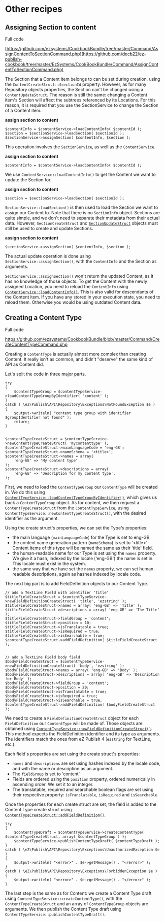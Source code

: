 #  Other recipes

## Assigning Section to content

Full code

[https://github.com/ezsystems/CookbookBundle/tree/master/Command/AssignContentToSectionCommand.php](https://github.com/docb22/ez-publish-cookbook/tree/master/EzSystems/CookBookBundle/Command/AssignContentToSectionCommand.php)

The Section that a Content item belongs to can be set during creation, using the `ContentCreateStruct::$sectionId` property. However, as for many Repository objects properties, the Section can't be changed using a `ContentUpdateStruct`. The reason is still the same: changing a Content item's Section will affect the subtrees referenced by its Locations. For this reason, it is required that you use the SectionService to change the Section of a Content item.

**assign section to content**

```
$contentInfo = $contentService->loadContentInfo( $contentId );
$section = $sectionService->loadSection( $sectionId );
$sectionService->assignSection( $contentInfo, $section );
```

This operation involves the `SectionService`, as well as the `ContentService`.

**assign section to content**

```
$contentInfo = $contentService->loadContentInfo( $contentId );
```

We use `ContentService::loadContentInfo()` to get the Content we want to update the Section for.

**assign section to content**

```
$section = $sectionService->loadSection( $sectionId );
```

`SectionService::loadSection()` is then used to load the Section we want to assign our Content to. Note that there is no `SectionInfo` object. Sections are quite simple, and we don't need to separate their metadata from their actual data. However, `SectionCreateStruct` and [`SectionUpdateStruct`](http://apidoc.ez.no/sami/trunk/NS/html/eZ/Publish/API/Repository/Values/Content/SectionUpdateStruct.html) objects must still be used to create and update Sections.

**assign section to content**

```
$sectionService->assignSection( $contentInfo, $section );
```

The actual update operation is done using `SectionService::assignSection()`, with the `ContentInfo` and the Section as arguments.

`SectionService::assignSection()` won't return the updated Content, as it has no knowledge of those objects. To get the Content with the newly assigned Location, you need to reload the `ContentInfo` using [`ContentService::loadContentInfo()`](http://apidoc.ez.no/sami/trunk/NS/html/eZ/Publish/API/Repository/ContentService.html#method_loadContentInfo). This is also valid for descendants of the Content item. If you have any stored in your execution state, you need to reload them. Otherwise you would be using outdated Content data.

## Creating a Content Type

Full code

<https://github.com/ezsystems/CookbookBundle/blob/master/Command/CreateContentTypeCommand.php>

Creating a `ContentType` is actually almost more complex than creating Content. It really isn't as common, and didn't "deserve" the same kind of API as Content did.

Let's split the code in three major parts.

```
try
{
    $contentTypeGroup = $contentTypeService->loadContentTypeGroupByIdentifier( 'content' );
}
catch ( \eZ\Publish\API\Repository\Exceptions\NotFoundException $e )
{
    $output->writeln( "content type group with identifier $groupIdentifier not found" );
    return;
}


$contentTypeCreateStruct = $contentTypeService->newContentTypeCreateStruct( 'mycontenttype' );
$contentTypeCreateStruct->mainLanguageCode = 'eng-GB';
$contentTypeCreateStruct->nameSchema = '<title>';
$contentTypeCreateStruct->names = array(
    'eng-GB' => 'My content type'
);
$contentTypeCreateStruct->descriptions = array(
    'eng-GB' => 'Description for my content type',
);
```

First, we need to load the `ContentTypeGroup` our `ContentType` will be created in. We do this using [`ContentTypeService::loadContentTypeGroupByIdentifier()`](http://apidoc.ez.no/sami/trunk/NS/html/eZ/Publish/API/Repository/ContentTypeService.html#method_loadContentTypeGroupByIdentifier), which gives us back a `ContentTypeGroup` object. As for content, we then request a `ContentTypeCreateStruct` from the `ContentTypeService`, using `ContentTypeService::newContentTypeCreateStruct()`, with the desired identifier as the argument. 

Using the create struct's properties, we can set the Type's properties:

-   the main language (`mainLanguageCode`) for the Type is set to eng-GB,
-   the content name generation pattern (`nameSchema`) is set to '&lt;title&gt;': Content items of this type will be named the same as their 'title' field.
-   the human-readable name for our Type is set using the `names` property. We give it a hash, indexed by the locale ('eng-GB') the name is set in. This locale must exist in the system.
-   the same way that we have set the `names` property, we can set human-readable descriptions, again as hashes indexed by locale code.

The next big part is to add FieldDefinition objects to our Content Type.

```
// add a TextLine Field with identifier 'title'
$titleFieldCreateStruct = $contentTypeService->newFieldDefinitionCreateStruct( 'title', 'ezstring' );
$titleFieldCreateStruct->names = array( 'eng-GB' => 'Title' );
$titleFieldCreateStruct->descriptions = array( 'eng-GB' => 'The Title' );
$titleFieldCreateStruct->fieldGroup = 'content';
$titleFieldCreateStruct->position = 10;
$titleFieldCreateStruct->isTranslatable = true;
$titleFieldCreateStruct->isRequired = true;
$titleFieldCreateStruct->isSearchable = true;
$contentTypeCreateStruct->addFieldDefinition( $titleFieldCreateStruct );


// add a TextLine Field body field
$bodyFieldCreateStruct = $contentTypeService->newFieldDefinitionCreateStruct( 'body', 'ezstring' );
$bodyFieldCreateStruct->names = array( 'eng-GB' => 'Body' );
$bodyFieldCreateStruct->descriptions = array( 'eng-GB' => 'Description for Body' );
$bodyFieldCreateStruct->fieldGroup = 'content';
$bodyFieldCreateStruct->position = 20;
$bodyFieldCreateStruct->isTranslatable = true;
$bodyFieldCreateStruct->isRequired = true;
$bodyFieldCreateStruct->isSearchable = true;
$contentTypeCreateStruct->addFieldDefinition( $bodyFieldCreateStruct );
```

We need to create a `FieldDefinitionCreateStruct` object for each `FieldDefinition` our `ContentType` will be made of. Those objects are obtained using [`ContentTypeService::newFieldDefinitionCreateStruct()`](http://apidoc.ez.no/sami/trunk/NS/html/eZ/Publish/API/Repository/ContentTypeService.html#method_newFieldDefinitionCreateStruct). This method expects the FieldDefinition identifier and its type as arguments. The identifiers match the ones from eZ Publish 4 (`ezstring` for TextLine, etc.).

Each field's properties are set using the create struct's properties:

-   `names` and `descriptions` are set using hashes indexed by the locale code, and with the name or description as an argument.
-   The `fieldGroup` is set to 'content'
-   Fields are ordered using the `position` property, ordered numerically in ascending order. We set it to an integer.
-   The translatable, required and searchable boolean flags are set using their respective property: `isTranslatable`, `isRequired` and `isSearchable`.

Once the properties for each create struct are set, the field is added to the Content Type create struct using [`ContentTypeCreateStruct::addFieldDefinition()`](http://apidoc.ez.no/sami/trunk/NS/html/eZ/Publish/API/Repository/Values/ContentType/ContentTypeCreateStruct.html#method_addFieldDefinition).

```
try
{
    $contentTypeDraft = $contentTypeService->createContentType( $contentTypeCreateStruct, array( $contentTypeGroup ) );
    $contentTypeService->publishContentTypeDraft( $contentTypeDraft );
}
catch ( \eZ\Publish\API\Repository\Exceptions\UnauthorizedException $e )
{
    $output->writeln( "<error>" . $e->getMessage() . "</error>" );
}
catch ( \eZ\Publish\API\Repository\Exceptions\ForbiddenException $e )
{
    $output->writeln( "<error>" . $e->getMessage() . "</error>" );
}
```

The last step is the same as for Content: we create a Content Type draft using `ContentTypeService::createContentType()`, with the `ContentTypeCreateStruct` and an array of `ContentTypeGroup` objects are arguments. We then publish the Content Type draft using `ContentTypeService::publishContentTypeDraft()`.
